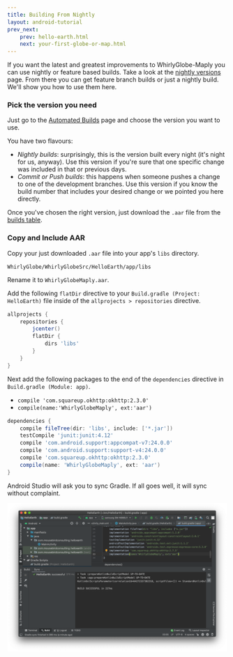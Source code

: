```yaml
---
title: Building From Nightly
layout: android-tutorial
prev_next:
    prev: hello-earth.html
    next: your-first-globe-or-map.html
---
```


If you want the latest and greatest improvements to WhirlyGlobe-Maply you can use nightly or feature based builds.  Take a look at the [nightly versions](/WhirlyGlobe/builds/builds.html) page.  From there you can get feature branch builds or just a nightly build.  We'll show you how to use them here.


### Pick the version you need

Just go to the [Automated Builds](/WhirlyGlobe/builds/builds.html) page and choose the version you want to use.

You have two flavours:

  - _Nightly builds_: surprisingly, this is the version built every night (it's night for us, anyway). Use this version if you're sure that one specific change was included in that or previous days.
  - _Commit or Push builds_: this happens when someone pushes a change to one of the development branches. Use this version if you know the build number that includes your desired change or we pointed you here directly.

Once you've chosen the right version, just download the `.aar` file from the [builds table](/WhirlyGlobe/builds/builds.html).


### Copy and Include AAR

Copy your just downloaded `.aar` file into your app's `libs` directory.

```
WhirlyGlobe/WhirlyGlobeSrc/HelloEarth/app/libs
```

Rename it to `WhirlyGlobeMaply.aar`.

Add the following `flatDir` directive to your `Build.gradle (Project: HelloEarth)` file inside of the `allprojects > repositories` directive.

```gradle
allprojects {
    repositories {
        jcenter()
        flatDir {
            dirs 'libs'
        }
    }
}
```


Next add the following packages to the end of the `dependencies` directive in `Build.gradle (Module: app)`.

* `compile 'com.squareup.okhttp:okhttp:2.3.0'`
* `compile(name:'WhirlyGlobeMaply', ext:'aar')`

```gradle
dependencies {
    compile fileTree(dir: 'libs', include: ['*.jar'])
    testCompile 'junit:junit:4.12'
    compile 'com.android.support:appcompat-v7:24.0.0'
    compile 'com.android.support:support-v4:24.0.0'
    compile 'com.squareup.okhttp:okhttp:2.3.0'
    compile(name: 'WhirlyGlobeMaply', ext: 'aar')
}
```

Android Studio will ask you to sync Gradle. If all goes well, it will sync without complaint.

![Gradle Sync](resources/gradle-sync.png)



